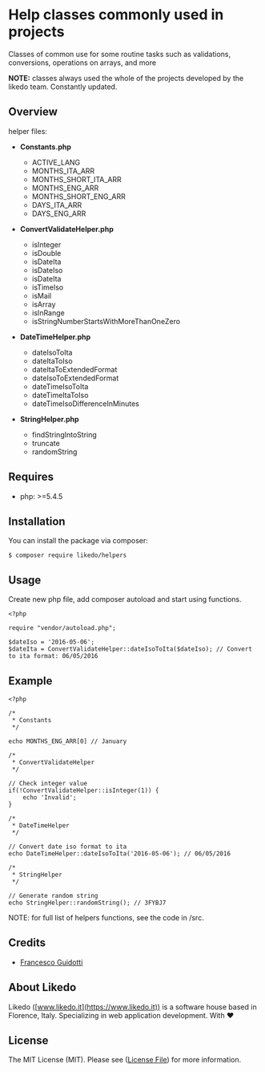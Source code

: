 # Help classes commonly used in projects

Classes of common use for some routine tasks such as validations, conversions, operations on arrays, and more

**NOTE:** classes always used the whole of the projects developed by the likedo team. Constantly updated.

## Overview

helper files:

* **Constants.php**
  - ACTIVE_LANG
  - MONTHS_ITA_ARR
  - MONTHS_SHORT_ITA_ARR
  - MONTHS_ENG_ARR
  - MONTHS_SHORT_ENG_ARR
  - DAYS_ITA_ARR
  - DAYS_ENG_ARR


* **ConvertValidateHelper.php**
  - isInteger
  - isDouble
  - isDateIta
  - isDateIso
  - isDateIta
  - isTimeIso
  - isMail
  - isArray
  - isInRange
  - isStringNumberStartsWithMoreThanOneZero


* **DateTimeHelper.php**
  - dateIsoToIta
  - dateItaToIso
  - dateItaToExtendedFormat
  - dateIsoToExtendedFormat
  - dateTimeIsoToIta
  - dateTimeItaToIso
  - dateTimeIsoDifferenceInMinutes


* **StringHelper.php**
    - findStringIntoString
    - truncate
    - randomString

## Requires

* php: >=5.4.5

## Installation

You can install the package via composer:

```
$ composer require likedo/helpers
```

## Usage

Create new php file, add composer autoload and start using functions.

```
<?php

require "vendor/autoload.php";

$dateIso = '2016-05-06';
$dateIta = ConvertValidateHelper::dateIsoToIta($dateIso); // Convert to ita format: 06/05/2016

```

## Example

```
<?php

/*
 * Constants
 */

echo MONTHS_ENG_ARR[0] // January

/*
 * ConvertValidateHelper
 */

// Check integer value
if(!ConvertValidateHelper::isInteger(1)) {
    echo 'Invalid';
}

/*
 * DateTimeHelper
 */

// Convert date iso format to ita
echo DateTimeHelper::dateIsoToIta('2016-05-06'); // 06/05/2016

/*
 * StringHelper
 */

// Generate random string
echo StringHelper::randomString(); // 3FYBJ7

```

NOTE: for full list of helpers functions, see the code in /src.

## Credits

* [Francesco Guidotti](https://github.com/likedo)

## About Likedo

Likedo ([www.likedo.it](https://www.likedo.it)) is a software house based in Florence, Italy.
Specializing in web application development. With :heart:

## License

The MIT License (MIT). Please see ([License File](https://github.com/likedo/helpers/blob/master/LICENSE)) for more information.
